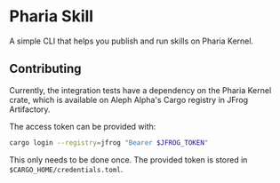 # Pharia Skill

A simple CLI that helps you publish and run skills on Pharia Kernel.

## Contributing

Currently, the integration tests have a dependency on the Pharia Kernel crate, which is available on Aleph Alpha's Cargo registry in JFrog Artifactory.

The access token can be provided with:

```sh
cargo login --registry=jfrog "Bearer $JFROG_TOKEN"
```

This only needs to be done once. The provided token is stored in `$CARGO_HOME/credentials.toml`.
